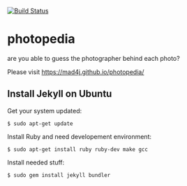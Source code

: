 [![Build Status](https://travis-ci.org/mad4j/photopedia.svg?branch=master)](https://travis-ci.org/mad4j/photopedia)

# photopedia
are you able to guess the photographer behind each photo?

Please visit https://mad4j.github.io/photopedia/

## Install Jekyll on Ubuntu

Get your system updated:

`$ sudo apt-get update`

Install Ruby and need developement environment:

`$ sudo apt-get install ruby ruby-dev make gcc`

Install needed stuff:

`$ sudo gem install jekyll bundler`




